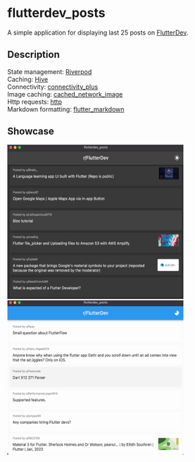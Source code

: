 # flutterdev_posts

A simple application for displaying last 25 posts on [FlutterDev](https://www.reddit.com/r/FlutterDev/).

## Description
  
  State management: [Riverpod](https://pub.dev/packages/flutter_riverpod)\
  Caching: [Hive](https://pub.dev/packages/hive)\
  Connectivity: [connectivity_plus](https://pub.dev/packages/connectivity_plus)\
  Image caching: [cached_network_image](https://pub.dev/packages/cached_network_image)\
  Http requests: [http](https://pub.dev/packages/http)\
  Markdown formatting: [flutter_markdown](https://pub.dev/packages/flutter_markdown)

## Showcase

<div style="flex-direction: row;">
  <img src="media/desktop_dark.png" height="350" width="400">
  <img src="media/desktop_light.png" height="350" width="400">
</div>
